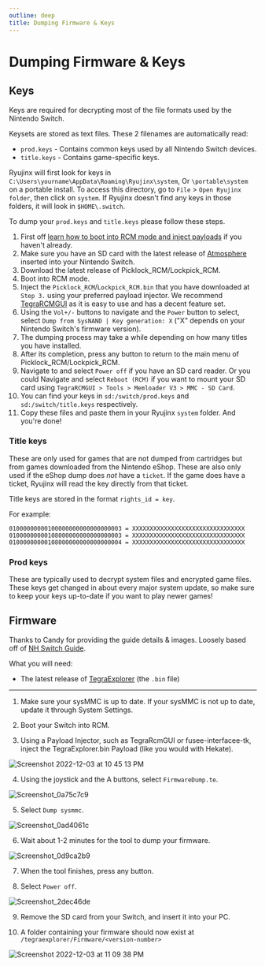 ```yaml
---
outline: deep
title: Dumping Firmware & Keys
---
```


# Dumping Firmware & Keys

## Keys
Keys are required for decrypting most of the file formats used by the Nintendo Switch.

 Keysets are stored as text files. These 2 filenames are automatically read:  
* `prod.keys` - Contains common keys used by all Nintendo Switch devices.
* `title.keys` - Contains game-specific keys.

Ryujinx will first look for keys in `C:\Users\yourname\AppData\Roaming\Ryujinx\system`, Or `\portable\system` on a portable install. To access this directory, go to `File` > `Open Ryujinx folder`, then click on `system`. If Ryujinx doesn't find any keys in those folders, it will look in `$HOME\.switch`.

To dump your `prod.keys` and `title.keys` please follow these steps.
1.	First off [learn how to boot into RCM mode and inject payloads](https://nh-server.github.io/switch-guide/) if you haven't already.
2.	Make sure you have an SD card with the latest release of [Atmosphere](https://github.com/Atmosphere-NX/Atmosphere/releases) inserted into your Nintendo Switch.
3.	Download the latest release of Picklock_RCM/Lockpick_RCM.
4.	Boot into RCM mode.
5.	Inject the `Picklock_RCM`/`Lockpick_RCM.bin` that you have downloaded at `Step 3.` using your preferred payload injector. We recommend [TegraRCMGUI](https://github.com/eliboa/TegraRcmGUI/releases) as it is easy to use and has a decent feature set.
6.	Using the `Vol+/-` buttons to navigate and the `Power` button to select, select `Dump from SysNAND | Key generation: X` ("X" depends on your Nintendo Switch's firmware version).
7.	The dumping process may take a while depending on how many titles you have installed.
8.	After its completion, press any button to return to the main menu of Picklock_RCM/Lockpick_RCM.
9.	Navigate to and select `Power off` if you have an SD card reader. Or you could Navigate and select `Reboot (RCM)` if you want to mount your SD card using `TegraRCMGUI > Tools > Memloader V3 > MMC - SD Card`.
10.	You can find your keys in `sd:/switch/prod.keys` and `sd:/switch/title.keys` respectively.
11. Copy these files and paste them in your Ryujinx `system` folder.
And you're done!

### Title keys

These are only used for games that are not dumped from cartridges but from games downloaded from the Nintendo eShop. These are also only used if the eShop dump does *not* have a `ticket`. If the game does have a ticket, Ryujinx will read the key directly from that ticket.

Title keys are stored in the format `rights_id = key`.

For example:

```
01000000000100000000000000000003 = XXXXXXXXXXXXXXXXXXXXXXXXXXXXXXXX
01000000000108000000000000000003 = XXXXXXXXXXXXXXXXXXXXXXXXXXXXXXXX
01000000000108000000000000000004 = XXXXXXXXXXXXXXXXXXXXXXXXXXXXXXXX
```

### Prod keys

These are typically used to decrypt system files and encrypted game files. These keys get changed in about every major system update, so make sure to keep your keys up-to-date if you want to play newer games!

## Firmware

Thanks to Candy for providing the guide details & images. Loosely based off of [NH Switch Guide](https://nh-server.github.io/switch-guide/extras/updating/#updating-emummc-by-dumping-an-updated-firmware-from-your-sysmmc).

What you will need:
- The latest release of [TegraExplorer](https://github.com/suchmememanyskill/TegraExplorer/releases) (the `.bin` file)
---

1. Make sure your sysMMC is up to date. If your sysMMC is not up to date, update it through System Settings.

2. Boot your Switch into RCM.

3. Using a Payload Injector, such as TegraRcmGUI or fusee-interfacee-tk, inject the TegraExplorer.bin Payload (like you would with Hekate).

![Screenshot 2022-12-03 at 10 45 13 PM](https://user-images.githubusercontent.com/28193374/205474096-25049c51-9659-4122-a4f1-c2fc2eb00a4d.png)

4. Using the joystick and the A buttons, select `FirmwareDump.te`.

![Screenshot_0a75c7c9](https://user-images.githubusercontent.com/28193374/205474107-a103b5e8-6b31-42f2-ba34-a798172931cb.png)

5. Select `Dump sysmmc`.

![Screenshot_0ad4061c](https://user-images.githubusercontent.com/28193374/205474109-8c5fb59c-99c8-42a3-afbb-4da61865335b.png)

6. Wait about 1-2 minutes for the tool to dump your firmware.

![Screenshot_0d9ca2b9](https://user-images.githubusercontent.com/28193374/205474110-14016849-477b-486b-989f-6b713ec9cc74.png)

7. When the tool finishes, press any button.

8. Select `Power off`.

![Screenshot_2dec46de](https://user-images.githubusercontent.com/28193374/205474112-5e6bcb81-a46e-40ff-85df-4edea0f0a66a.png)

9. Remove the SD card from your Switch, and insert it into your PC.

10. A folder containing your firmware should now exist at `/tegraexplorer/Firmware/<version-number>`

![Screenshot 2022-12-03 at 11 09 38 PM](https://user-images.githubusercontent.com/28193374/205474104-0aba8839-aee8-4ad9-bdbe-ac07e390d73a.png)